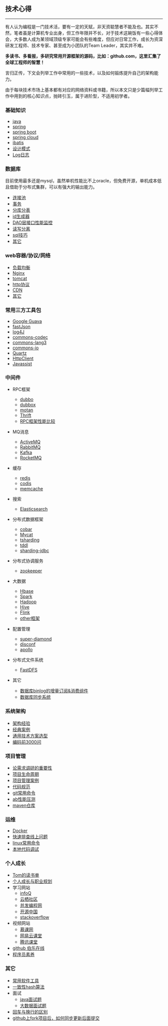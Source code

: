 ## 技术心得

---

有人认为编程是一门技术活，要有一定的天赋，非天资聪慧者不能及也。其实不然，笔者虽是计算机专业出身，但工作年限并不长，对于技术这碗饭有一些心得体会，大多数人成为某领域顶级专家可能会有些难度，但应对日常工作，成长为资深研发工程师、技术专家、甚至成为小团队的Team Leader，其实并不难。

**多读书、多看报，多研究常用开源框架的源码，比如：github.com，这里汇集了全球工程师的智慧！**

言归正传，下文会列举工作中常用的一些技术，以及如何锻炼提升自己的架构能力。

由于每块技术市场上基本都有对应的网络资料或书籍，所以本文只是少篇幅列举工作中用到的核心知识点，抛砖引玉，属于进阶型，不适用初学者。

### 基础知识
* 	[java](basic-knowledge/java.md)
*  	[spring](basic-knowledge/spring.md)
*  	[spring boot](basic-knowledge/springboot.md)
*  	[spring cloud](basic-knowledge/springcloud.md)
*	[ibatis](basic-knowledge/ibatis.md)
*	[设计模式](basic-knowledge/常用的设计模式.md)
*	[Log日志](basic-knowledge/Log4j.md)


### 数据库
目前使用最多还是mysql，虽然单机性能比不上oracle，但免费开源，单机成本低且借助于分布式集群，可以有强大的输出能力。

*	[连接池](data-base/数据库连接池.md)
* 	[事务](data-base/transaction.md)
* 	[分库分表](data-base/分库分表.md)
* 	[id生成器](data-base/id生成器.md)
* 	[DAO层接口性能监控](data-base/DAO层接口性能监控.md)
* 	[读写分离](http://blog.csdn.net/itomge/article/details/6909240)
* 	[sql技巧](data-base/sql技巧.md)
* 	[其它](data-base/other.md)


### web容器/协议/网络

* [负载均衡](web/load-balance.md)
* [Nginx](web/Nginx.md)
* [tomcat](web/tomcat.md)
* [http协议](web/http协议.md)
* [CDN](web/CDN.md)
* [其它](web/other.md)


### 常用三方工具包

* [Google Guava](open-source-framework/Goole-Guava.md)
* [fastJson](open-source-framework/fastJson.md)
* [log4J](http://blog.csdn.net/itomge/article/details/17913607)
* [commons-codec](open-source-framework/commons-codec.md)
* [commons-lang3](open-source-framework/commons-lang3.md)
* [commons-io](open-source-framework/commons-io.md)
* [Quartz](open-source-framework/Quartz.md)
* [HttpClient](open-source-framework/HttpClient.md)
* [Javassist](http://blog.csdn.net/itomge/article/details/7671294)


### 中间件

*	RPC框架
	* [dubbo](middle-software/dubbo.md)
	* [dubbox](https://www.oschina.net/p/dubbox)
	* [motan](https://github.com/weibocom/motan)
	* [Thrift](https://github.com/apache/thrift)
	* [RPC框架性能比较](http://mp.weixin.qq.com/s/iw9-UaZZl3gCqKAw2Mxz6A)

*   MQ消息
	* [ActiveMQ](https://github.com/apache/activemq)
	* [RabbitMQ](middle-software/RabbitMQ.md)
	* [Kafka](middle-software/kafka.md)
	* [RocketMQ](https://github.com/apache/incubator-rocketmq)

*   缓存
	* [redis](open-source-framework/redis.md)
	* [codis]()
	* [memcache](http://blog.csdn.net/itomge/article/details/8035197)	

*   搜索
	* [Elasticsearch](middle-software/elasticsearch.md)

*   分布式数据框架
	* [cobar](middle-software/cobar.md)
	* [Mycat](https://github.com/MyCATApache/Mycat-Server)
	* [tsharding](middle-software/tsharding.md)
	* [tddl](https://github.com/alibaba/tb_tddl)
	* [sharding-jdbc](https://www.slahser.com/2016/06/25/%E5%BD%93%E5%BD%93%E7%9A%84sharding-jdbc%E6%BA%90%E7%A0%81%E8%A7%A3%E8%AF%BB/)

*	分布式协调服务
	* [zookeeper](middle-software/zookeeper.md)
	
*   大数据
	* [Hbase](middle-software/Hbase.md)
	* [Spark](middle-software/Spark.md)
	* [Hadoop](middle-software/Hadoop.md)
	* [Hive](middle-software/Hive.md)
	* [Flink](middle-software/Flink.md)
	* [other框架](middle-software/big-data.md)
	
*   配置管理

	* [super-diamond](other/super-diamond源码分析.md)
	* [disconf](https://www.oschina.net/p/disconf)
	* [apollo](middle-software/apollo.md)

*   分布式文件系统
	* [FastDFS](middle-software/FastDFS.md)

*  其它
	* [数据库binlog的增量订阅&消费组件](https://github.com/alibaba/canal)
	* [数据库同步系统](https://github.com/alibaba/otter)

### 系统架构 

* [架构经验](system-architecture/architecture-experience.md)
* [经典案例](system-architecture/architecture-good-case.md)
* [通用技术方案选型](system-architecture/technology-selection.md)
* [编码前3000问](system-architecture/编码前3000问.md)


### 项目管理

* [论需求调研的重要性](project-management/论需求调研的重要性.md)
* [项目生命周期](project-management/项目生命周期.md)
* [项目管理案例](project-management/项目管理案例.md)
* [代码规范](project-management/代码规范.md)
* [git常用命令](project-management/git常用命令.md)
* [ab性能压测](other/ab测试.md)
* [maven仓库](http://www.mvnrepository.com/open-source/http-clients)

### 运维

* 	[Docker](ops/docker.md)
*	[快速排查线上问题](ops/online-question.md)
*	[linux常用命令](ops/linux-commands.md)
*	[本地代码调试](ops/本地代码调试.md)

### 个人成长

*   [Tom的读书单](other/book.md)
*   [个人成长与职业规划](other/person.md)
*   学习网站
	* [infoQ](http://www.infoq.com/cn/)
	* [云栖社区](https://yq.aliyun.com/)
	* [并发编程网](http://ifeve.com/)
	* [开源中国](http://www.oschina.net/)
	* [stackoverflow](http://stackoverflow.com/)
*   视频网站
	* [慕课网](http://www.imooc.com/)
	* [网易云课堂](http://study.163.com/)
	* [腾讯课堂](https://ke.qq.com/course/list/spark)
* 	[github 伯乐在线](https://github.com/jobbole)
*   [程序员素养](project-management/程序员素养.md)

### 其它

*	[常用软件工具](other/tool.md)
*	[一致性hash算法](other/一致性hash.md)
*   面试
	* [java面试题](other/java-interview.md)
	* [大数据面试题](other/bigdata-interview.md)
*	[回车与换行的区别](other/回车与换行的区别.md)
*   [github上fork项目后，如何同步更新后面提交](http://blog.csdn.net/qq1332479771/article/details/56087333)
